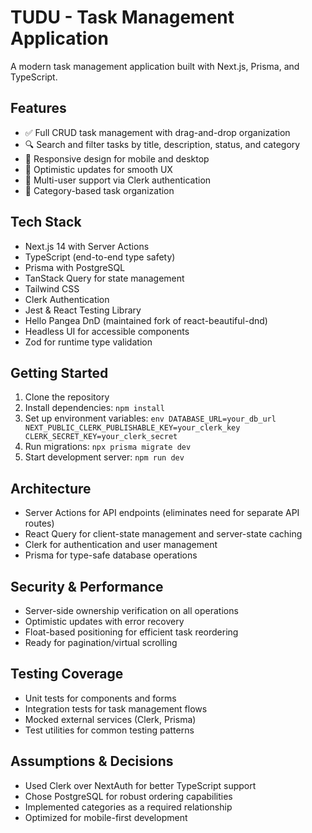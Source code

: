 # TUDU - Task Management Application

A modern task management application built with Next.js, Prisma, and TypeScript.

## Features
- ✅ Full CRUD task management with drag-and-drop organization
- 🔍 Search and filter tasks by title, description, status, and category
- 📱 Responsive design for mobile and desktop
- 🚀 Optimistic updates for smooth UX
- 👥 Multi-user support via Clerk authentication
- 📂 Category-based task organization

## Tech Stack
- Next.js 14 with Server Actions
- TypeScript (end-to-end type safety)
- Prisma with PostgreSQL
- TanStack Query for state management
- Tailwind CSS
- Clerk Authentication
- Jest & React Testing Library
- Hello Pangea DnD (maintained fork of react-beautiful-dnd)
- Headless UI for accessible components
- Zod for runtime type validation

## Getting Started
1. Clone the repository
2. Install dependencies: `npm install`
3. Set up environment variables:   ```env
   DATABASE_URL=your_db_url
   NEXT_PUBLIC_CLERK_PUBLISHABLE_KEY=your_clerk_key
   CLERK_SECRET_KEY=your_clerk_secret   ```
4. Run migrations: `npx prisma migrate dev`
5. Start development server: `npm run dev`

## Architecture
- Server Actions for API endpoints (eliminates need for separate API routes)
- React Query for client-state management and server-state caching
- Clerk for authentication and user management
- Prisma for type-safe database operations

## Security & Performance
- Server-side ownership verification on all operations
- Optimistic updates with error recovery
- Float-based positioning for efficient task reordering
- Ready for pagination/virtual scrolling

## Testing Coverage
- Unit tests for components and forms
- Integration tests for task management flows
- Mocked external services (Clerk, Prisma)
- Test utilities for common testing patterns

## Assumptions & Decisions
- Used Clerk over NextAuth for better TypeScript support
- Chose PostgreSQL for robust ordering capabilities
- Implemented categories as a required relationship
- Optimized for mobile-first development
